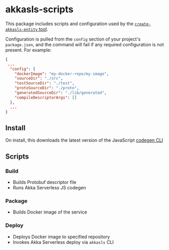 # akkasls-scripts

This package includes scripts and configuration used by the [`create-akkasls-entity` tool](../create-akkasls-entity).

Configuration is pulled from the `config` section of your project's `package.json`, and the command will fail if any required configuration is not present. For example:

```json
{
 ...
  "config": {
    "dockerImage": "my-docker-repo/my-image",
    "sourceDir": "./src",
    "testSourceDir": "./test",
    "protoSourceDir": "./proto",
    "generatedSourceDir": "./lib/generated",
    "compileDescriptorArgs": []
  },
  ...
}
```

## Install

On install, this downloads the latest version of the JavaScript [codegen CLI](https://github.com/lightbend/akkaserverless-codegen)

## Scripts

### Build

- Builds Protobuf descriptor file
- Runs Akka Serverless JS codegen

### Package

- Builds Docker image of the service

### Deploy

- Deploys Docker image to specified repository
- Invokes Akka Serverless deploy via `akkasls` CLI
